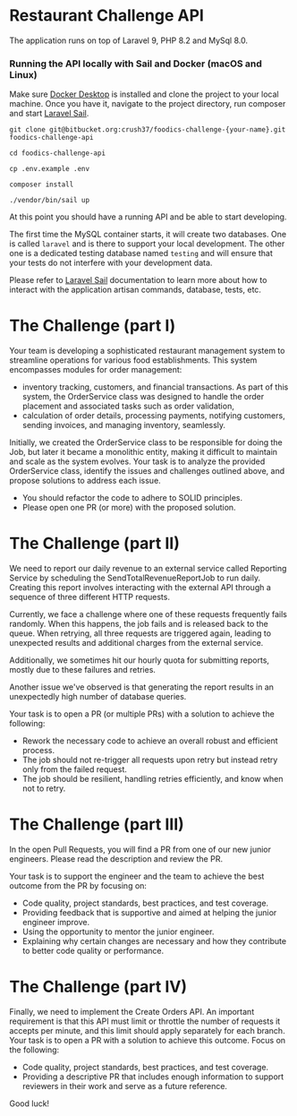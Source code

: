 # Restaurant Challenge API

The application runs on top of Laravel 9, PHP 8.2 and MySql 8.0.

### Running the API locally with Sail and Docker (macOS and Linux)

Make sure [Docker Desktop](https://www.docker.com/products/docker-desktop/) is installed and clone the project to your local machine. Once you have it, navigate to the project directory, run composer and start [Laravel Sail](https://laravel.com/docs/10.x/sail).

```
git clone git@bitbucket.org:crush37/foodics-challenge-{your-name}.git foodics-challenge-api

cd foodics-challenge-api

cp .env.example .env

composer install

./vendor/bin/sail up
```

At this point you should have a running API and be able to start developing.

The first time the MySQL container starts, it will create two databases. One is called `laravel` and is there to support your local development. The other one is a dedicated testing database named `testing` and will ensure that your tests do not interfere with your development data.

Please refer to [Laravel Sail](https://laravel.com/docs/11.x/sail) documentation to learn more about how to interact with the application artisan commands, database, tests, etc.

# The Challenge (part I)

Your team is developing a sophisticated restaurant management system to streamline operations for various food establishments. This system encompasses modules for order management:

* inventory tracking, customers, and financial transactions. As part of this system, the OrderService class was designed to handle the order placement and associated tasks such as order validation,
* calculation of order details, processing payments, notifying customers, sending invoices, and managing inventory, seamlessly.

Initially, we created the OrderService class to be responsible for doing the Job, but later it became a monolithic entity, making it difficult to maintain and scale as the system evolves.
Your task is to analyze the provided OrderService class, identify the issues and challenges outlined above, and propose solutions to address each issue.

* You should refactor the code to adhere to SOLID principles.
* Please open one PR (or more) with the proposed solution.

# The Challenge (part II)

We need to report our daily revenue to an external service called Reporting Service by scheduling the SendTotalRevenueReportJob to run daily. Creating this report involves interacting with the external API through a sequence of three different HTTP requests.

Currently, we face a challenge where one of these requests frequently fails randomly. When this happens, the job fails and is released back to the queue. When retrying, all three requests are triggered again, leading to unexpected results and additional charges from the external service.

Additionally, we sometimes hit our hourly quota for submitting reports, mostly due to these failures and retries.

Another issue we've observed is that generating the report results in an unexpectedly high number of database queries.

Your task is to open a PR (or multiple PRs) with a solution to achieve the following:

* Rework the necessary code to achieve an overall robust and efficient process.
* The job should not re-trigger all requests upon retry but instead retry only from the failed request.
* The job should be resilient, handling retries efficiently, and know when not to retry.

# The Challenge (part III)

In the open Pull Requests, you will find a PR from one of our new junior engineers. Please read the description and review the PR.

Your task is to support the engineer and the team to achieve the best outcome from the PR by focusing on:

* Code quality, project standards, best practices, and test coverage.
* Providing feedback that is supportive and aimed at helping the junior engineer improve.
* Using the opportunity to mentor the junior engineer.
* Explaining why certain changes are necessary and how they contribute to better code quality or performance.

# The Challenge (part IV)

Finally, we need to implement the Create Orders API. An important requirement is that this API must limit or throttle the number of requests it accepts per minute, and this limit should apply separately for each branch.
Your task is to open a PR with a solution to achieve this outcome. Focus on the following:

* Code quality, project standards, best practices, and test coverage.
* Providing a descriptive PR that includes enough information to support reviewers in their work and serve as a future reference.

Good luck!
